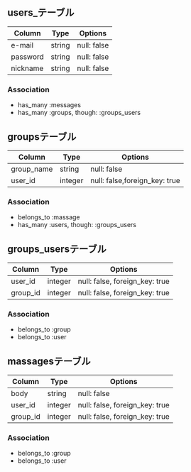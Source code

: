  ## users_テーブル

|Column|Type|Options|
|------|----|-------|
|e-mail|string|null: false|
|password|string|null: false|
|nickname|string|null: false|

### Association
- has_many :messages
- has_many :groups, though: :groups_users



## groupsテーブル

|Column|Type|Options|
|------|----|-------|
|group_name|string|null: false|
|user_id|integer|null: false,foreign_key: true|

### Association
- belongs_to :massage
- has_many :users, though: :groups_users


## groups_usersテーブル

|Column|Type|Options|
|------|----|-------|
|user_id|integer|null: false, foreign_key: true|
|group_id|integer|null: false, foreign_key: true|

### Association
- belongs_to :group
- belongs_to :user


## massagesテーブル

|Column|Type|Options|
|------|----|-------|
|body|string|null: false|
|user_id|integer|null: false, foreign_key: true|
|group_id|integer|null: false, foreign_key: true|

### Association
- belongs_to :group
- belongs_to :user